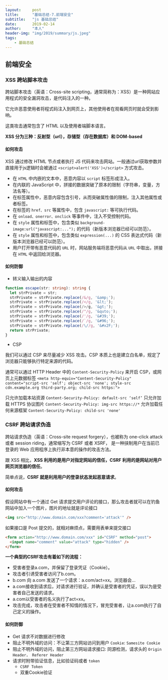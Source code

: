 ```yaml
---
layout:     post
title:      "基础总结-7.前端安全"
subtitle:   "js 基础总结"
date:       2019-02-14
author:     "本人"
header-img: "img/2019/summary/js.jpeg"
tags:
    - 基础总结
---
```



## 前端安全

### XSS 跨站脚本攻击

跨站脚本攻击（英语：Cross-site scripting，通常简称为：XSS）是一种网站应用程式的安全漏洞攻击，是代码注入的一种。

它允许恶意使用者将程式码注入到网页上，其他使用者在观看网页时就会受到影响。

这类攻击通常包含了 HTML 以及使用者端脚本语言。

**XSS 分为三种：反射型（url），存储型（存在数据库）和 DOM-based**

#### 如何攻击

XSS 通过修改 HTML 节点或者执行 JS 代码来攻击网站。一般通过url获取参数并直接用于js逻辑时会被通过 `<script>alert('XSS')</script>` 方式攻击。

- 在 `HTML` 中内嵌的文本中，恶意内容以 `script` 标签形成注入。
- 在内联的 JavaScript 中，拼接的数据突破了原本的限制（字符串，变量，方法名等）。
- 在标签属性中，恶意内容包含引号，从而突破属性值的限制，注入其他属性或者标签。
- 在标签的 `href、src` 等属性中，包含 `javascript:` 等可执行代码。
- 在 `onload、onerror、onclick` 等事件中，注入不受控制代码。
- 在 `style` 属性和标签中，包含类似 `background-image:url("javascript:...");` 的代码（新版本浏览器已经可以防范）。
- 在 `style` 属性和标签中，包含类似 `expression(...)` 的 CSS 表达式代码（新版本浏览器已经可以防范）。
- 用户打开带有恶意代码的 `URL` 时，网站服务端将恶意代码从 `URL` 中取出，拼接在 `HTML` 中返回给浏览器。

#### 如何防御

- 转义输入输出的内容

```typescript
function escape(str: string): string {
  let strPrivate = str;
  strPrivate = strPrivate.replace(/&/g, '&amp;');
  strPrivate = strPrivate.replace(/</g, '&lt;');
  strPrivate = strPrivate.replace(/>/g, '&gt;');
  strPrivate = strPrivate.replace(/"/g, '&quto;');
  strPrivate = strPrivate.replace(/'/g, '&#39;');
  strPrivate = strPrivate.replace(/`/g, '&#96;');
  strPrivate = strPrivate.replace(/\//g, '&#x2F;');
  return strPrivate;
}
```

- CSP

我们可以通过 CSP 来尽量减少 XSS 攻击。CSP 本质上也是建立白名单，规定了浏览器只能够执行特定来源的代码。

通常可以通过 HTTP Header 中的 `Content-Security-Policy` 来开启 CSP，或网页上元数据标签 `<meta http-equiv="Content-Security-Policy" content="script-src 'self'; object-src 'none'; style-src cdn.example.org third-party.org; child-src https:">
`

只允许加载本站资源 `Content-Security-Policy: default-src ‘self’`
只允许加载 HTTPS 协议图片 `Content-Security-Policy: img-src https://*`
允许加载任何来源框架 `Content-Security-Policy: child-src 'none'`

### CSRF 跨站请求伪造

跨站请求伪造（英语：Cross-site request forgery），也被称为 one-click attack 或者 session riding，通常缩写为 CSRF 或者 XSRF， 是一种挟制用户在当前已登录的 Web 应用程序上执行非本意的操作的攻击方法。

跟 XSS 相比，**XSS 利用的是用户对指定网站的信任，CSRF 利用的是网站对用户网页浏览器的信任**。

简单点说，**CSRF 就是利用用户的登录状态发起恶意请求**。

#### 如何攻击

假设网站中有一个通过 Get 请求提交用户评论的接口，那么攻击者就可以在钓鱼网站中加入一个图片，图片的地址就是评论接口

```html
<img src="http://www.domain.com/xxx?comment='attack'" />
```

如果接口是 Post 提交的，就相对麻烦点，需要用表单来提交接口

```html
<form action="http://www.domain.com/xxx" id="CSRF" method="post">
  <input name="comment" value="attack" type="hidden" />
</form>
```

**一个典型的CSRF攻击有着如下的流程：**

- 受害者登录a.com，并保留了登录凭证（Cookie）。
- 攻击者引诱受害者访问了b.com。
- b.com 向 a.com 发送了一个请求：a.com/act=xx。浏览器会…
- a.com接收到请求后，对请求进行验证，并确认是受害者的凭证，误以为是受害者自己发送的请求。
- a.com以受害者的名义执行了act=xx。
- 攻击完成，攻击者在受害者不知情的情况下，冒充受害者，让a.com执行了自己定义的操作。

#### 如何防御

- Get 请求不对数据进行修改
- 阻止不明外域的访问：不让第三方网站访问到用户 `Cookie`: `Samesite Cookie`
- 阻止不明外域的访问，阻止第三方网站请求接口: 同源检测，请求头的 `Origin Header， Referer Header`
- 请求时附带验证信息，比如验证码或者 `token`
  - `CSRF Token`
  - 双重Cookie验证


